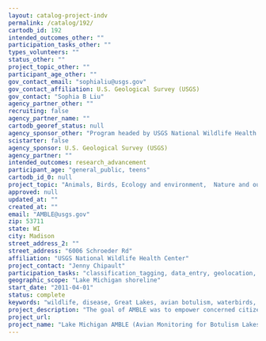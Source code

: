 ```yaml
---
layout: catalog-project-indv
permalink: /catalog/192/
cartodb_id: 192
intended_outcomes_other: ""
participation_tasks_other: ""
types_volunteers: ""
status_other: ""
project_topic_other: ""
participant_age_other: ""
gov_contact_email: "sophialiu@usgs.gov"
gov_contact_affiliation: U.S. Geological Survey (USGS)
gov_contact: "Sophia B Liu"
agency_partner_other: ""
recruiting: false
agency_partner_name: ""
cartodb_georef_status: null
agency_sponsor_other: "Program headed by USGS National Wildlife Health Center with funds from EPA's Great Lakes Restoration Initiative"
scistarter: false
agency_sponsor: U.S. Geological Survey (USGS)
agency_partner: ""
intended_outcomes: research_advancement
participant_age: "general_public, teens"
cartodb_id_0: null
project_topic: "Animals, Birds, Ecology and environment,  Nature and outdoors"
approved: null
updated_at: ""
created_at: ""
email: "AMBLE@usgs.gov"
zip: 53711
state: WI
city: Madison
street_address_2: ""
street_address: "6006 Schroeder Rd"
affiliation: "USGS National Wildlife Health Center"
project_contact: "Jenny Chipault"
participation_tasks: "classification_tagging, data_entry, geolocation, identification,  observation, photography, site_selection_description, specimen_sample_collection"
geographic_scope: "Lake Michigan shoreline"
start_date: "2011-04-01"
status: complete
keywords: "wildlife, disease, Great Lakes, avian botulism, waterbirds, GLRI"
project_description: "The goal of AMBLE was to empower concerned citizens to monitor bird health and beach conditions along miles of Lake Michigan shoreline, thus increasing knowledge of avian botulism trends."
project_url:
project_name: "Lake Michigan AMBLE (Avian Monitoring for Botulism Lakeshore Events)"
---
```

